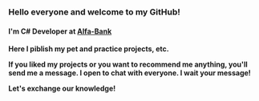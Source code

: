 ###  Hello everyone and welcome to my GitHub!
#### I'm  C# Developer at [Alfa-Bank](https://alfabank.ru "Alfa-Bank") 

**Here I piblish my pet and practice projects, etc.**

**If you liked my projects or you want to recommend me anything, you'll send me a message. I open to chat with everyone. I wait your message!**

**Let's exchange our knowledge!**

<!--

Welcome to my profile!

```csharp
public const string GIT = @"https://github.com/TaranchukVA";
public const string TG = @"https://t.me/ItIsMeVladimir";
public const string RESUME = @"https://disk.yandex.ru/d/7bYzNZRrRLGHgg";
public List<Language> myLanguages = new List<Language>() {CSharp, JS, Cpp, SQL, Python};
public List<Interest> myInterests = new List<Interest>() {WebDev, BackEnd, FrontEnd};
public sting aboutMe = "Good guy and gifted programmer";

public Profile TaranchukVA = new Profile(){
	gitLink =  GIT,
	telegramLink = TG,
	resume = RESUME,
	languages = myLanguages,
	interests = myInterests,
	about = aboutMe
	};

public IActionResult VisitMe(Guest you)
{
	you.CheckProfile(TaranchukVA);

	if ( you.IsInterested || you.HaveAVacanсy || you.HaveAProject)
		you.SendResponce(TaranchukVA);

	you.ShareProfile(TaranchukVA);

	return Ok("Thank You!") ;
}

```

**TaranchukVA/TaranchukVA** is a ✨ _special_ ✨ repository because its `README.md` (this file) appears on your GitHub profile.

Here are some ideas to get you started:

- 🔭 I’m currently working on ...
- 🌱 I’m currently learning ...
- 👯 I’m looking to collaborate on ...
- 🤔 I’m looking for help with ...
- 💬 Ask me about ...
- 📫 How to reach me: ...
- 😄 Pronouns: ...
- ⚡ Fun fact: ...
-->
